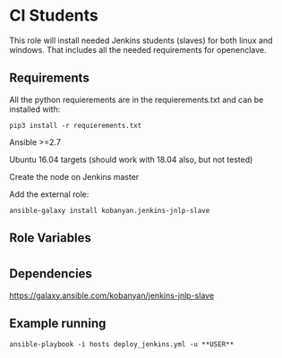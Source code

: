 CI Students
=========

This role will install needed Jenkins students (slaves) for both linux and windows. That includes all the needed requirements for openenclave.

Requirements
------------

All the python requierements are in the requierements.txt and can be installed with:

```
pip3 install -r requierements.txt
```

Ansible >=2.7

Ubuntu 16.04 targets (should work with 18.04 also, but not tested)

Create the node on Jenkins master

Add the external role:

```
ansible-galaxy install kobanyan.jenkins-jnlp-slave
```

Role Variables
--------------

#

Dependencies
------------

https://galaxy.ansible.com/kobanyan/jenkins-jnlp-slave 

Example running
----------------
```
ansible-playbook -i hosts deploy_jenkins.yml -u **USER**
```
